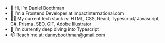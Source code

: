 - 👋 Hi, I’m Daniel Boothman
- 👀 I’m a Frontend Developer at impactinternational.com
- 👩‍💻 My current tech stack is: HTML, CSS, React, Typescript/ Javascript, C#, Prisma, SEO, GIT, Adobe Illustrator
- 🌱 I’m currently deep diving into Typescript
- 📫 Reach me at: dannyboothman@gmail.com

<!---
dannyboothman/dannyboothman is a ✨ special ✨ repository because its `README.md` (this file) appears on your GitHub profile.
You can click the Preview link to take a look at your changes.
--->
